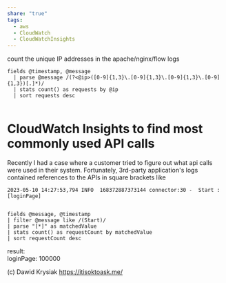 ```yaml
---  
share: "true"  
tags:  
  - aws  
  - CloudWatch  
  - CloudWatchInsights  
---  
```

  
  
count the unique IP addresses in the apache/nginx/flow logs  
  
```  
fields @timestamp, @message  
  | parse @message /(?<@ip>([0-9]{1,3}\.[0-9]{1,3}\.[0-9]{1,3}\.[0-9]{1,3})[.]*)/  
  | stats count() as requests by @ip  
  | sort requests desc  
  
```  
  
# CloudWatch Insights to find most commonly used API calls  
Recently I had a case where a customer tried to figure out what api calls were used in their system. Fortunately, 3rd-party application's logs contained references to the APIs in square brackets like  
  
```  
2023-05-10 14:27:53,794 INFO  168372887373144 connector:30 -  Start : [loginPage]  
  
```  
  
  
```  
fields @message, @timestamp  
| filter @message like /(Start)/  
| parse "[*]" as matchedValue  
| stats count() as requestCount by matchedValue  
| sort requestCount desc  
```  
  
result:  
loginPage: 100000  
  
  
(c) Dawid Krysiak https://itisoktoask.me/